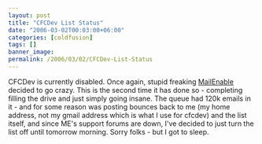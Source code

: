 ```yaml
---
layout: post
title: "CFCDev List Status"
date: "2006-03-02T00:03:00+06:00"
categories: [coldfusion]
tags: []
banner_image: 
permalink: /2006/03/02/CFCDev-List-Status
---
```


CFCDev is currently disabled. Once again, stupid freaking <a href="http://www.mailenable.com">MailEnable</a> decided to go crazy. This is the second time it has done so - completing filling the drive and just simply going insane. The queue had 120k emails in it - and for some reason was posting bounces back to me (my home address, not my gmail address which is what I use for cfcdev) and the list itself, and since ME's support forums are down, I've decided to just turn the list off until tomorrow morning. Sorry folks - but I got to sleep.